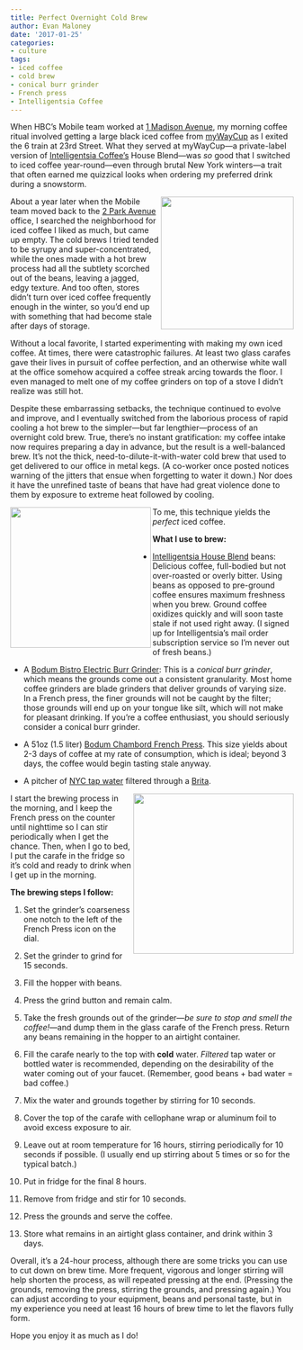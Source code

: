 ```yaml
---
title: Perfect Overnight Cold Brew
author: Evan Maloney
date: '2017-01-25'
categories:
- culture
tags:
- iced coffee
- cold brew
- conical burr grinder
- French press
- Intelligentsia Coffee
---
```


When HBC’s Mobile team worked at [1 Madison Avenue](https://www.emporis.com/buildings/115458/metropolitan-life-tower-new-york-city-ny-usa), my morning coffee ritual involved getting a large black iced coffee from [myWayCup](https://www.yelp.com/biz/mywaycup-coffee-new-york) as I exited the 6 train at 23rd Street. What they served at myWayCup—a private-label version of [Intelligentsia Coffee’s](https://www.intelligentsiacoffee.com) House Blend—was *so* good that I switched to iced coffee year-round—even through brutal New York winters—a trait that often earned me quizzical looks when ordering my preferred drink during a snowstorm.

<img src="./assets/images/cold-brew/intelligentsia-house-blend.png" align="right" width="236"/>About a year later when the Mobile team moved back to the [2 Park Avenue](https://www.emporis.com/buildings/115237/2-park-avenue-new-york-city-ny-usa) office, I searched the neighborhood for iced coffee I liked as much, but came up empty. The cold brews I tried tended to be syrupy and super-concentrated, while the ones made with a hot brew process had all the subtlety scorched out of the beans, leaving a jagged, edgy texture. And too often, stores didn’t turn over iced coffee frequently enough in the winter, so you’d end up with something that had become stale after days of storage.

Without a local favorite, I started experimenting with making my own iced coffee. At times, there were catastrophic failures. At least two glass carafes gave their lives in pursuit of coffee perfection, and an otherwise white wall at the office somehow acquired a coffee streak arcing towards the floor. I even managed to melt one of my coffee grinders on top of a stove I didn’t realize was still hot.

Despite these embarrassing setbacks, the technique continued to evolve and improve, and I eventually switched from the laborious process of rapid cooling a hot brew to the simpler—but far lengthier—process of an overnight cold brew. True, there’s no instant gratification: my coffee intake now requires preparing a day in advance, but the result is a well-balanced brew. It’s not the thick, need-to-dilute-it-with-water cold brew that used to get delivered to our office in metal kegs. (A co-worker once posted notices warning of the jitters that ensue when forgetting to water it down.) Nor does it have the unrefined taste of beans that have had great violence done to them by exposure to extreme heat followed by cooling.

<img src="./assets/images/cold-brew/bodum-conical-burr-grinder.png" align="left" width="250"/>To me, this technique yields the _perfect_ iced coffee.

**What I use to brew:**

- [Intelligentsia House Blend](https://www.intelligentsiacoffee.com/house-blend) beans: Delicious coffee, full-bodied but not over-roasted or overly bitter. Using beans as opposed to pre-ground coffee ensures maximum freshness when you brew. Ground coffee oxidizes quickly and will soon taste stale if not used right away. (I signed up for Intelligentsia’s mail order subscription service so I’m never out of fresh beans.)

- A [Bodum Bistro Electric Burr Grinder](http://amzn.to/2jS6YGM): This is a _conical burr grinder_, which means the grounds come out a consistent granularity. Most home coffee grinders are blade grinders that deliver grounds of varying size. In a French press, the finer grounds will not be caught by the filter; those grounds will end up on your tongue like silt, which will not make for pleasant drinking. If you’re a coffee enthusiast, you should seriously consider a conical burr grinder.

- A 51oz (1.5 liter) [Bodum Chambord French Press](http://amzn.to/2jfs14p). This size yields about 2-3 days of coffee at my rate of consumption, which is ideal; beyond 3 days, the coffee would begin tasting stale anyway.

- A pitcher of [NYC tap water](https://www.nytimes.com/interactive/2016/03/24/nyregion/how-nyc-gets-its-water-new-york-101.html) filtered through a [Brita](http://amzn.to/2jSjKVN).

<img src="./assets/images/cold-brew/bodum-french-press.png" align="right" width="285"/>I start the brewing process in the morning, and I keep the French press on the counter until nighttime so I can stir periodically when I get the chance. Then, when I go to bed, I put the carafe in the fridge so it’s cold and ready to drink when I get up in the morning.

**The brewing steps I follow:**

1. Set the grinder’s coarseness one notch to the left of the French Press icon on the dial.

2. Set the grinder to grind for 15 seconds.

3. Fill the hopper with beans.

4. Press the grind button and remain calm.

5. Take the fresh grounds out of the grinder—*be sure to stop and smell the coffee!*—and dump them in the glass carafe of the French press. Return any beans remaining in the hopper to an airtight container.

6. Fill the carafe nearly to the top with **cold** water. _Filtered_ tap water or bottled water is recommended, depending on the desirability of the water coming out of your faucet. (Remember, good beans + bad water = bad coffee.)

7. Mix the water and grounds together by stirring for 10 seconds.

8. Cover the top of the carafe with cellophane wrap or aluminum foil to avoid excess exposure to air.

9. Leave out at room temperature for 16 hours, stirring periodically for 10 seconds if possible. (I usually end up stirring about 5 times or so for the typical batch.)

10. Put in fridge for the final 8 hours.

11. Remove from fridge and stir for 10 seconds.

12. Press the grounds and serve the coffee.

13. Store what remains in an airtight glass container, and drink within 3 days.

Overall, it’s a 24-hour process, although there are some tricks you can use to cut down on brew time. More frequent, vigorous and longer stirring will help shorten the process, as will repeated pressing at the end. (Pressing the grounds, removing the press, stirring the grounds, and pressing again.) You can adjust according to your equipment, beans and personal taste, but in my experience you need at least 16 hours of brew time to let the flavors fully form.

Hope you enjoy it as much as I do!
